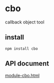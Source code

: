 # cbo
callback object tool

## install

`npm install cbo`

## API document

[module-cbo.html](https://adf0001.github.io/cbo/jsdoc/out/module-cbo.html)

